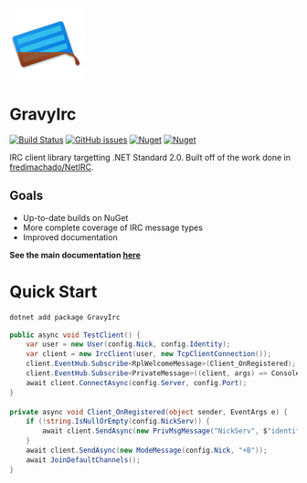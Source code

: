 <img src="https://raw.githubusercontent.com/halomademeapc/GravyIrc/master/docfx_project/logo.png" alt="GravyIrc Logo" width="128"/>

# GravyIrc
[![Build Status](https://img.shields.io/travis/halomademeapc/GravyIrc?style=flat-square)](https://travis-ci.org/github/halomademeapc/GravyIrc) [![GitHub issues](https://img.shields.io/github/issues/halomademeapc/GravyIrc?style=flat-square)](https://github.com/halomademeapc/GravyIrc/issues) [![Nuget](https://img.shields.io/nuget/dt/GravyIrc?style=flat-square)](https://www.nuget.org/packages/GravyIrc/) [![Nuget](https://img.shields.io/nuget/v/GravyIrc?style=flat-square)](https://www.nuget.org/packages/GravyIrc/)

IRC client library targetting .NET Standard 2.0.  Built off of the work done in [fredimachado/NetIRC](https://github.com/fredimachado/NetIRC).  

## Goals
* Up-to-date builds on NuGet
* More complete coverage of IRC message types
* Improved documentation

**See the main documentation [here](https://gravyirc.halomademeapc.com)**

# Quick Start
```bash
dotnet add package GravyIrc
```

```csharp
public async void TestClient() {
    var user = new User(config.Nick, config.Identity);
    var client = new IrcClient(user, new TcpClientConnection());
    client.EventHub.Subscribe<RplWelcomeMessage>(Client_OnRegistered);
    client.EventHub.Subscribe<PrivateMessage>((client, args) => Console.WriteLine(args.IrcMessage.Message));
    await client.ConnectAsync(config.Server, config.Port);
}

private async void Client_OnRegistered(object sender, EventArgs e) {
    if (!string.IsNullOrEmpty(config.NickServ)) {
        await client.SendAsync(new PrivMsgMessage("NickServ", $"identify {config.NickServ}"));
    }
    await client.SendAsync(new ModeMessage(config.Nick, "+B"));
    await JoinDefaultChannels();
}
```
